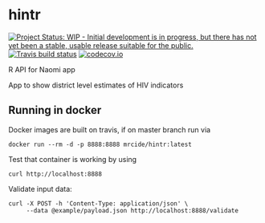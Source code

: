 # hintr

<!-- badges: start -->
[![Project Status: WIP - Initial development is in progress, but there has not yet been a stable, usable release suitable for the public.](http://www.repostatus.org/badges/latest/wip.svg)](http://www.repostatus.org/#wip)
[![Travis build status](https://travis-ci.org/mrc-ide/hintr.svg?branch=master)](https://travis-ci.org/mrc-ide/hintr)
[![codecov.io](https://codecov.io/github/mrc-ide/hintr/coverage.svg?branch=master)](https://codecov.io/github/mrc-ide/hintr?branch=master)
<!-- badges: end -->

R API for Naomi app

App to show district level estimates of HIV indicators

## Running in docker

Docker images are built on travis, if on master branch run via

```
docker run --rm -d -p 8888:8888 mrcide/hintr:latest
```

Test that container is working by using
```
curl http://localhost:8888
```

Validate input data:
```
curl -X POST -h 'Content-Type: application/json' \
     --data @example/payload.json http://localhost:8888/validate
```
